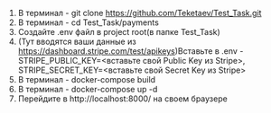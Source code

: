 1. В терминал - git clone https://github.com/Teketaev/Test_Task.git
2. В терминал - cd Test_Task/payments
3. Создайте .env файл в project root(в папке Test_Task)
4. (Тут вводятся ваши данные из https://dashboard.stripe.com/test/apikeys)Вставьте в .env - STRIPE_PUBLIC_KEY=<вставьте свой Public Key из Stripe>, STRIPE_SECRET_KEY=<вставьте свой Secret Key из Stripe>
5. В терминал - docker-compose build
6. В терминал - docker-compose up -d
7. Перейдите в http://localhost:8000/ на своем браузере
